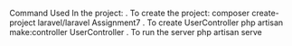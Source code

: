 Command Used In the project:
. To create the project: composer create-project laravel/laravel Assignment7
. To create UserController php artisan make:controller UserController
. To run the server php artisan serve
